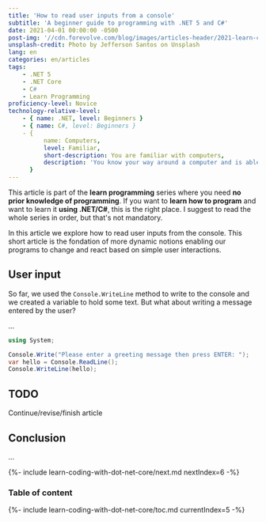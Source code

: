 ```yaml
---
title: 'How to read user inputs from a console'
subtitle: 'A beginner guide to programming with .NET 5 and C#'
date: 2021-04-01 00:00:00 -0500
post-img: '//cdn.forevolve.com/blog/images/articles-header/2021-learn-coding-with-dot-net-core.png'
unsplash-credit: Photo by Jefferson Santos on Unsplash
lang: en
categories: en/articles
tags:
    - .NET 5
    - .NET Core
    - C#
    - Learn Programming
proficiency-level: Novice
technology-relative-level:
    - { name: .NET, level: Beginners }
    - { name: C#, level: Beginners }
    - {
          name: Computers,
          level: Familiar,
          short-description: You are familiar with computers,
          description: 'You know your way around a computer and is able to install a software, configure your OS, open a terminal, and perform other similar simple tasks.',
      }
---
```


This article is part of the **learn programming** series where you need **no prior knowledge of programming**.
If you want to **learn how to program** and want to learn it **using .NET/C#**, this is the right place.
I suggest to read the whole series in order, but that's not mandatory.

In this article we explore how to read user inputs from the console.
This short article is the fondation of more dynamic notions enabling our programs to change and react based on simple user interactions.<!--more-->

## User input

So far, we used the `Console.WriteLine` method to write to the console and we created a variable to hold some text. But what about writing a message entered by the user?

...

```csharp
using System;

Console.Write("Please enter a greeting message then press ENTER: ");
var hello = Console.ReadLine();
Console.WriteLine(hello);
```

## TODO

Continue/revise/finish article

## Conclusion

...

{%- include learn-coding-with-dot-net-core/next.md nextIndex=6 -%}

### Table of content

{%- include learn-coding-with-dot-net-core/toc.md currentIndex=5 -%}
